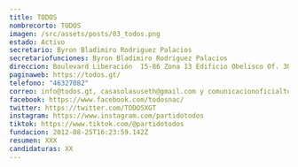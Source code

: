 ```yaml
---
title: TODOS
nombrecorto: TODOS
imagen: /src/assets/posts/03_todos.png
estado: Activo
secretario: Byron Bladimiro Rodriguez Palacios
secretariofunciones: Byron Bladimiro Rodriguez Palacios
direccion: Boulevard Liberación  15-86 Zona 13 Edificio Obelisco Of. 308 Guatemala
paginaweb: https://todos.gt/
telefono: "46327082"
correo: info@todos.gt, casasolasuseth@gmail.com y comunicacionoficialtodos@gmail.com
facebook: https://www.facebook.com/todosnac/
twitter: https://twitter.com/TODOSXGT
instagram: https://www.instagram.com/partidotodos
tiktok: https://www.tiktok.com/@partidotodos
fundacion: 2012-08-25T16:23:59.142Z
resumen: XXX
candidaturas: XX
---
```

